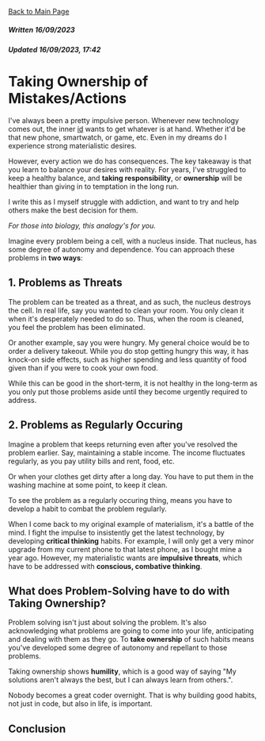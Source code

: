 [Back to Main Page](https://roguestar112.github.io/reading-notes/)

##### Written 16/09/2023
##### Updated 16/09/2023, 17:42

# Taking Ownership of Mistakes/Actions

I've always been a pretty impulsive person. Whenever new technology comes out, the inner [id](https://www.simplypsychology.org/psyche.html) wants to get whatever is at hand. Whether it'd be that new phone, smartwatch, or game, etc. Even in my dreams do I experience strong materialistic desires. 

However, every action we do has consequences. The key takeaway is that you learn to balance your desires with reality. For years, I've struggled to keep a healthy balance, and **taking responsibility**, or **ownership** will be healthier than giving in to temptation in the long run. 

I write this as I myself struggle with addiction, and want to try and help others make the best decision for them.

*For those into biology, this analogy's for you.*

Imagine every problem being a cell, with a nucleus inside. That nucleus, has some degree of autonomy and dependence. You can approach these problems in **two ways**:

## 1. Problems as Threats
The problem can be treated as a threat, and as such, the nucleus destroys the cell. In real life, say you wanted to clean your room. You only clean it when it's desperately needed to do so. Thus, when the room is cleaned, you feel the problem has been eliminated.

Or another example, say you were hungry. My general choice would be to order a delivery takeout. While you do stop getting hungry this way, it has knock-on side effects, such as higher spending and less quantity of food given than if you were to cook your own food.

While this can be good in the short-term, it is not healthy in the long-term as you only put those problems aside until they become urgently required to address.

## 2. Problems as Regularly Occuring

Imagine a problem that keeps returning even after you've resolved the problem earlier. Say, maintaining a stable income. The income fluctuates regularly, as you pay utility bills and rent, food, etc.

Or when your clothes get dirty after a long day. You have to put them in the washing machine at some point, to keep it clean.

To see the problem as a regularly occuring thing, means you have to develop a habit to combat the problem regularly. 

When I come back to my original example of materialism, it's a battle of the mind. I fight the impulse to insistently get the latest technology, by developing **critical thinking** habits. For example, I will only get a very minor upgrade from my current phone to that latest phone, as I bought mine a year ago. However, my materialistic wants are **impulsive threats**, which have to be addressed with **conscious, combative thinking**.

## What does Problem-Solving have to do with Taking Ownership?

Problem solving isn't just about solving the problem. It's also acknowledging what problems are going to come into your life, anticipating and dealing with them as they go. To **take ownership** of such habits means you've developed some degree of autonomy and repellant to those problems. 

Taking ownership shows **humility**, which is a good way of saying "My solutions aren't always the best, but I can always learn from others.".

Nobody becomes a great coder overnight. That is why building good habits, not just in code, but also in life, is important. 

## Conclusion
